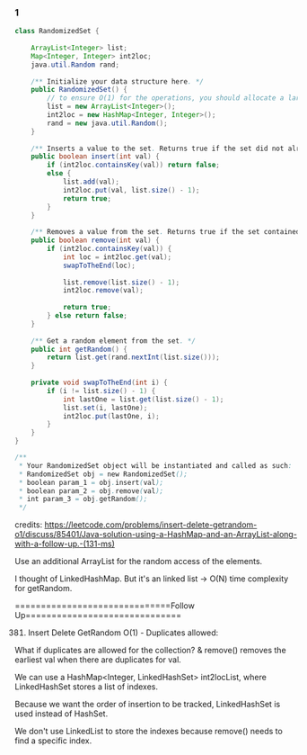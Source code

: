 ### 1 

```java
class RandomizedSet {
    
    ArrayList<Integer> list;
    Map<Integer, Integer> int2loc;
    java.util.Random rand;
    
    /** Initialize your data structure here. */
    public RandomizedSet() {
        // to ensure O(1) for the operations, you should allocate a large initial size for the ArrayList
        list = new ArrayList<Integer>();  
        int2loc = new HashMap<Integer, Integer>();
        rand = new java.util.Random();
    }
    
    /** Inserts a value to the set. Returns true if the set did not already contain the specified element. */
    public boolean insert(int val) {
        if (int2loc.containsKey(val)) return false;
        else {
            list.add(val);
            int2loc.put(val, list.size() - 1);
            return true;
        }
    }
    
    /** Removes a value from the set. Returns true if the set contained the specified element. */
    public boolean remove(int val) {
        if (int2loc.containsKey(val)) {
            int loc = int2loc.get(val);
            swapToTheEnd(loc);
            
            list.remove(list.size() - 1);
            int2loc.remove(val);
            
            return true;
        } else return false;
    }
    
    /** Get a random element from the set. */
    public int getRandom() {
        return list.get(rand.nextInt(list.size()));
    }
    
    private void swapToTheEnd(int i) {
        if (i != list.size() - 1) {
            int lastOne = list.get(list.size() - 1);
            list.set(i, lastOne);
            int2loc.put(lastOne, i);
        }
    }
}

/**
 * Your RandomizedSet object will be instantiated and called as such:
 * RandomizedSet obj = new RandomizedSet();
 * boolean param_1 = obj.insert(val);
 * boolean param_2 = obj.remove(val);
 * int param_3 = obj.getRandom();
 */
```
credits: https://leetcode.com/problems/insert-delete-getrandom-o1/discuss/85401/Java-solution-using-a-HashMap-and-an-ArrayList-along-with-a-follow-up.-(131-ms)

Use an additional ArrayList for the random access of the elements.

I thought of LinkedHashMap. But it's an linked list -> O(N) time complexity for getRandom.

==============================Follow Up==============================

381. Insert Delete GetRandom O(1) - Duplicates allowed:

What if duplicates are allowed for the collection?
& remove() removes the earliest val when there are duplicates for val.

We can use a HashMap<Integer, LinkedHashSet<Integer>> int2locList, where LinkedHashSet stores a list of indexes. 

Because we want the order of insertion to be tracked, LinkedHashSet is used instead of HashSet.

We don't use LinkedList to store the indexes because remove() needs to find a specific index. 

